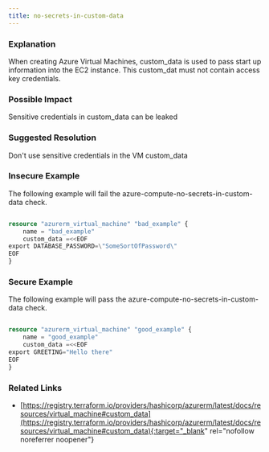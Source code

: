 ```yaml
---
title: no-secrets-in-custom-data
---
```


### Explanation

When creating Azure Virtual Machines, custom_data is used to pass start up information into the EC2 instance. This custom_dat must not contain access key credentials.

### Possible Impact
Sensitive credentials in custom_data can be leaked

### Suggested Resolution
Don't use sensitive credentials in the VM custom_data


### Insecure Example

The following example will fail the azure-compute-no-secrets-in-custom-data check.

```terraform

resource "azurerm_virtual_machine" "bad_example" {
	name = "bad_example"
	custom_data =<<EOF
export DATABASE_PASSWORD=\"SomeSortOfPassword\"
EOF
}

```



### Secure Example

The following example will pass the azure-compute-no-secrets-in-custom-data check.

```terraform

resource "azurerm_virtual_machine" "good_example" {
	name = "good_example"
	custom_data =<<EOF
export GREETING="Hello there"
EOF
}

```




### Related Links


- [https://registry.terraform.io/providers/hashicorp/azurerm/latest/docs/resources/virtual_machine#custom_data](https://registry.terraform.io/providers/hashicorp/azurerm/latest/docs/resources/virtual_machine#custom_data){:target="_blank" rel="nofollow noreferrer noopener"}


